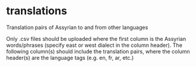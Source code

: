 # translations
Translation pairs of Assyrian to and from other languages

Only .csv files should be uploaded where the first column is the Assyrian words/phrases (specify east or west dialect in the column header).
The following column(s) should include the translation pairs, where the column header(s) are the language tags (e.g. en, fr, ar, etc.)
